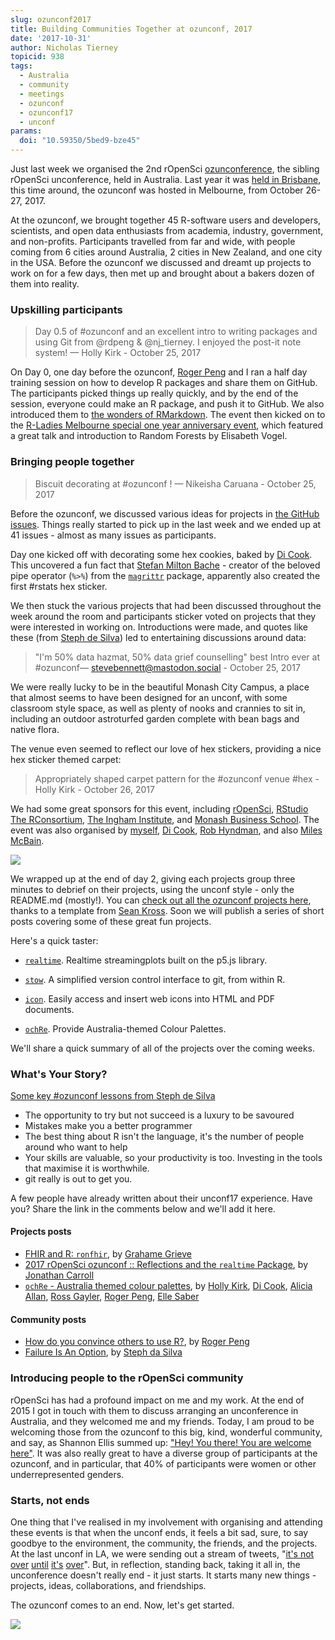 ```yaml
---
slug: ozunconf2017
title: Building Communities Together at ozunconf, 2017
date: '2017-10-31'
author: Nicholas Tierney
topicid: 938
tags:
  - Australia
  - community
  - meetings
  - ozunconf
  - ozunconf17
  - unconf
params:
  doi: "10.59350/5bed9-bze45"
---
```


Just last week we organised the 2nd rOpenSci [ozunconference](https://ozunconf17.ropensci.org), the sibling rOpenSci unconference, held in Australia. Last year it was [held in Brisbane](https://auunconf.ropensci.org), this time around, the ozunconf was hosted in Melbourne, from October 26-27, 2017. 


At the ozunconf, we brought together 45 R-software users and developers, scientists, and open data enthusiasts from academia, industry, government, and non-profits. Participants travelled from far and wide, with people coming from 6 cities around Australia, 2 cities in New Zealand, and one city in the USA. Before the ozunconf we discussed and dreamt up projects to work on for a few days, then met up and brought about a bakers dozen of them into reality.


### Upskilling participants

> Day 0.5 of #ozunconf and an excellent intro to writing packages and using Git from @rdpeng & @nj_tierney. I enjoyed the post-it note system! — Holly Kirk - October 25, 2017


On Day 0, one day before the ozunconf, [Roger Peng](https://twitter.com/rdpeng) and I ran a half day training session on how to develop R packages and share them on GitHub. The participants picked things up really quickly, and by the end of the session, everyone could make an R package, and push it to GitHub. We also introduced them to [the wonders of RMarkdown](https://www.youtube.com/watch?v=s3JldKoA0zw&feature=youtu.be). The event then kicked on to the [R-Ladies Melbourne special one year anniversary event](https://www.meetup.com/R-Ladies-Melbourne/events/244102535/), which featured a great talk and introduction to Random Forests by Elisabeth Vogel.

### Bringing people together

> Biscuit decorating at #ozunconf ! — Nikeisha Caruana - October 25, 2017


Before the ozunconf, we discussed various ideas for projects in [the GitHub issues](https://github.com/ropensci/ozunconf17/issues). Things really started to pick up in the last week and we ended up at 41 issues - almost as many issues as participants.

Day one kicked off with decorating some hex cookies, baked by [Di Cook](https://twitter.com/visnut). This uncovered a fun fact that [Stefan Milton Bache](http://stefanbache.dk/) - creator of the beloved pipe operator (`%>%`) from the [`magrittr`](https://github.com/tidyverse/magrittr) package, apparently also created the first #rstats hex sticker.

We then stuck the various projects that had been discussed throughout the week around the room and participants sticker voted on projects that they were interested in working on. Introductions were made, and quotes like these (from [Steph de Silva](https://twitter.com/stephstammel)) led to entertaining discussions around data:

> "I'm 50% data hazmat, 50% data grief counselling" best Intro ever at #ozunconf— stevebennett@mastodon.social - October 25, 2017


We were really lucky to be in the beautiful Monash City Campus, a place that almost seems to have been designed for an unconf, with some classroom style space, as well as plenty of nooks and crannies to sit in, including an outdoor astroturfed garden complete with bean bags and native flora.

The venue even seemed to reflect our love of hex stickers, providing a nice hex sticker themed carpet:

> Appropriately shaped carpet pattern for the #ozunconf venue #hex - Holly Kirk - October 26, 2017

We had some great sponsors for this event, including [rOpenSci](/), [RStudio](https://rstudio.com/) [The RConsortium](https://r-consortium.org/), [The Ingham Institute](https://inghaminstitute.org.au/), and [Monash Business School](https://www.monash.edu/business). The event was also organised by [myself](https://twitter.com/nj_tierney), [Di Cook](https://twitter.com/visnut), [Rob Hyndman](https://twitter.com/robjhyndman), and also [Miles McBain](https://twitter.com/milesmcbain).

![](https://njtierney.updog.co/img/ozunconf-hex-mat.jpg)

We wrapped up at the end of day 2, giving each projects group three minutes to debrief on their projects, using the unconf style - only the README.md (mostly!). You can [check out all the ozunconf projects here](https://ropenscilabs.github.io/ozunconf-projects/), thanks to a template from [Sean Kross](https://seankross.com/). Soon we will publish a series of short posts covering some of these great fun projects.

Here's a quick taster:

- [`realtime`](https://github.com/ropenscilabs/realtime). Realtime streamingplots built on the p5.js library.

- [`stow`](https://github.com/ropenscilabs/ozrepro). A simplified version control interface to git, from within R.

- [`icon`](https://github.com/ropenscilabs/icon). Easily access and insert web icons into HTML and PDF documents.

- [`ochRe`](https://github.com/ropenscilabs/ochRe). Provide Australia-themed Colour Palettes.

We'll share a quick summary of all of the projects over the coming weeks.

### What's Your Story?

[Some key #ozunconf lessons from Steph de Silva](https://twitter.com/stephstammel/status/923875737102200832)

- The opportunity to try but not succeed is a luxury to be savoured
- Mistakes make you a better programmer
- The best thing about R isn't the language, it's the number of people around who want to help
- Your skills are valuable, so your productivity is too. Investing in the tools that maximise it is worthwhile.
- git really is out to get you.

A few people have already written about their unconf17 experience. Have you? Share the link in the comments below and we'll add it here.

#### Projects posts

- [FHIR and R: `ronfhir`](http://www.healthintersections.com.au/?p=2740), by [Grahame Grieve](http://www.healthintersections.com.au/)
- [2017 rOpenSci ozunconf :: Reflections and the `realtime` Package](/blog/2017/11/14/realtime/), by [Jonathan Carroll](https://jcarroll.com.au/)
- [`ochRe` - Australia themed colour palettes](/blog/2017/11/21/ochre/), by [Holly Kirk](https://twitter.com/HollyKirk), [Di Cook](https://twitter.com/visnut), [Alicia Allan](https://github.com/alicia-a), [Ross Gayler](https://twitter.com/ross_gayler), [Roger Peng](https://twitter.com/rdpeng), [Elle Saber](https://github.com/ellesaber)  

#### Community posts

- [How do you convince others to use R?](https://simplystatistics.org/2017/10/30/how-do-you-convince-others-to-use-r/), by [Roger Peng](http://www.biostat.jhsph.edu/~rpeng/)
- [Failure Is An Option](http://rex-analytics.com/failure-is-an-option/), by [Steph da Silva](https://twitter.com/stephstammel)

### Introducing people to the rOpenSci community

rOpenSci has had a profound impact on me and my work. At the end of 2015 I got in touch with them to discuss arranging an unconference in Australia, and they welcomed me and my friends. Today, I am proud to be welcoming those from the ozunconf to this big, kind, wonderful community, and say, as Shannon Ellis summed up: ["Hey! You there! You are welcome here"](/blog/2017/06/23/community/). It was also really great to have a diverse group of participants at the ozunconf, and in particular, that 40% of participants were women or other underrepresented genders.

### Starts, not ends

One thing that I've realised in my involvement with organising and attending these events is that when the unconf ends, it feels a bit sad, sure, to say goodbye to the environment, the community, the friends, and the projects. At the last unconf in LA, we were sending out a stream of tweets, "[it's not](https://twitter.com/nj_tierney/status/868572134548713472) [over](https://twitter.com/MilesMcBain/status/868590677843599360) [until](https://twitter.com/AmeliaMN/status/868605633435533312) [it's](https://twitter.com/MilesMcBain/status/869044724086185985) [over](https://twitter.com/dataandme/status/869664700606406656)". But, in reflection, standing back, taking it all in, the unconference doesn't really end - it just starts. It starts many new things - projects, ideas, collaborations, and friendships.

The ozunconf comes to an end. Now, let's get started.

![](https://njtierney.updog.co/img/ozunconf-group-photo.jpg)


